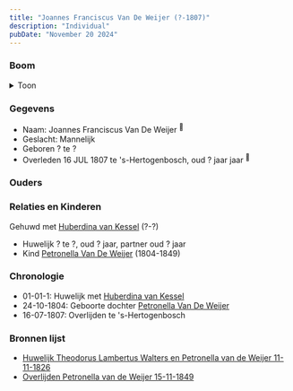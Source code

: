 ```yaml
---
title: "Joannes Franciscus Van De Weijer (?-1807)"
description: "Individual"
pubDate: "November 20 2024"
---
```


### Boom
<details><summary>Toon</summary>

![test](https://www.plantuml.com/plantuml/svg/fP8nRy8m48Lt_ueJ34n8eK0BA0849QAqAWoKZiXnhk3YsCZd5274Vw-151WOaBfPldVtldjsbnotBaiLevNKQsvv2Z4NguKrcKxwHXaBpd9DleJQiQLC48IqGk7fZEdQRI75D4PBfojoQD6uxHhPrLIXE17i603qZ4tGJfTIh3GIXM7AfMwteShsZ9LWShGYnaujXP7XskiWyXn2aiW8Pbp3Cy8doc-q1U04Bq5GgGTmdbKSLADwrFE6ko-9Ajb3s8fvl9t7nZc5hJPqe7DLerMcr9phP2wi8OgDT_IYoYECFjwWqWYUe4Jb8Lfd5gXZGs9veCqHXvbVFv6QmuydU_LBeRfWLG2AKMzG7LJ_YtCGxVzCmzO64s-wE1IERb4G1DwjgEHYwRQebDbuntF319trWvJYjmCC6irxI1zgCEvF3vdKxegm3k_ZcPVNchSYp1-kNCxfMHxPvIBVgfmZCjP5dVWl-mi0)
</details>

### Gegevens
- Naam: Joannes Franciscus Van De Weijer <sup><a href="../s00136/" style="text-decoration:none" title="Huwelijk Theodorus Lambertus Walters en Petronella van de Weijer 11-11-1826">:link:</a></sup>
- Geslacht: Mannelijk
- Geboren ? te ? 
- Overleden 16 JUL 1807 te 's-Hertogenbosch, oud ? jaar jaar <sup><a href="../s00136/" style="text-decoration:none" title="Huwelijk Theodorus Lambertus Walters en Petronella van de Weijer 11-11-1826">:link:</a></sup>

### Ouders

### Relaties en Kinderen

Gehuwd met [Huberdina van Kessel](../i00151/) (?-?) 
- Huwelijk ? te ?, oud ? jaar, partner oud ? jaar 
- Kind [Petronella Van De Weijer](../i00089/) (1804-1849)

### Chronologie
- 01-01-1: Huwelijk met [Huberdina van Kessel](../i00151/)
- 24-10-1804: Geboorte dochter [Petronella Van De Weijer](../i00089/)
- 16-07-1807: Overlijden te 's-Hertogenbosch

### Bronnen lijst
- [Huwelijk Theodorus Lambertus Walters en Petronella van de Weijer 11-11-1826](../s00136/)
- [Overlijden Petronella van de Weijer 15-11-1849](../s00146/)
